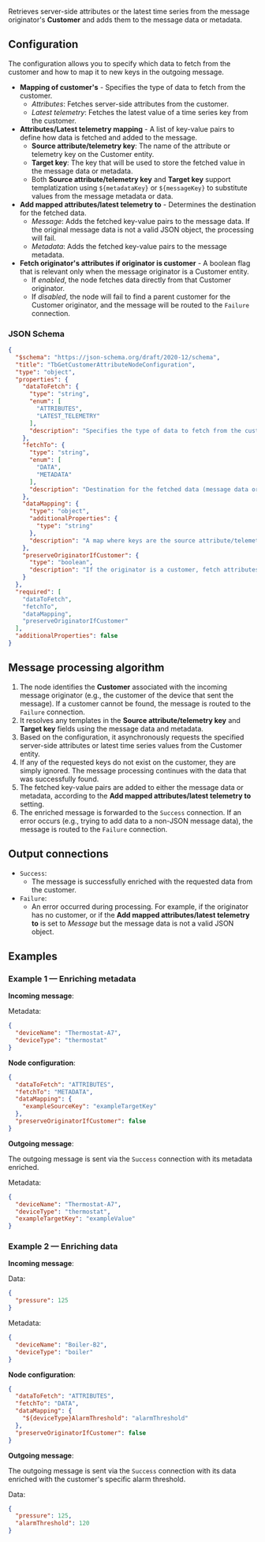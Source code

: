 Retrieves server-side attributes or the latest time series from the message originator's **Customer** and adds them to the message data or metadata.

## Configuration

The configuration allows you to specify which data to fetch from the customer and how to map it to new keys in the outgoing message.

- **Mapping of customer's** - Specifies the type of data to fetch from the customer.
    - *Attributes*: Fetches server-side attributes from the customer.
    - *Latest telemetry*: Fetches the latest value of a time series key from the customer.
- **Attributes/Latest telemetry mapping** - A list of key-value pairs to define how data is fetched and added to the message.
    - **Source attribute/telemetry key**: The name of the attribute or telemetry key on the Customer entity.
    - **Target key**: The key that will be used to store the fetched value in the message data or metadata.
    - Both **Source attribute/telemetry key** and **Target key** support templatization using `${metadataKey}` or `${messageKey}` to substitute values from the message metadata or
      data.
- **Add mapped attributes/latest telemetry to** - Determines the destination for the fetched data.
    - *Message*: Adds the fetched key-value pairs to the message data. If the original message data is not a valid JSON object, the processing will fail.
    - *Metadata*: Adds the fetched key-value pairs to the message metadata.
- **Fetch originator's attributes if originator is customer** - A boolean flag that is relevant only when the message originator is a Customer entity.
    - If *enabled*, the node fetches data directly from that Customer originator.
    - If *disabled*, the node will fail to find a parent customer for the Customer originator, and the message will be routed to the `Failure` connection.

### JSON Schema

```json
{
  "$schema": "https://json-schema.org/draft/2020-12/schema",
  "title": "TbGetCustomerAttributeNodeConfiguration",
  "type": "object",
  "properties": {
    "dataToFetch": {
      "type": "string",
      "enum": [
        "ATTRIBUTES",
        "LATEST_TELEMETRY"
      ],
      "description": "Specifies the type of data to fetch from the customer (server-side attributes or latest time series)."
    },
    "fetchTo": {
      "type": "string",
      "enum": [
        "DATA",
        "METADATA"
      ],
      "description": "Destination for the fetched data (message data or metadata)."
    },
    "dataMapping": {
      "type": "object",
      "additionalProperties": {
        "type": "string"
      },
      "description": "A map where keys are the source attribute/telemetry keys on the customer and values are the target keys in the message."
    },
    "preserveOriginatorIfCustomer": {
      "type": "boolean",
      "description": "If the originator is a customer, fetch attributes from the originator itself."
    }
  },
  "required": [
    "dataToFetch",
    "fetchTo",
    "dataMapping",
    "preserveOriginatorIfCustomer"
  ],
  "additionalProperties": false
}
```

## Message processing algorithm

1. The node identifies the **Customer** associated with the incoming message originator (e.g., the customer of the device that sent the message). If a customer cannot be found, the
   message is routed to the `Failure` connection.
2. It resolves any templates in the **Source attribute/telemetry key** and **Target key** fields using the message data and metadata.
3. Based on the configuration, it asynchronously requests the specified server-side attributes or latest time series values from the Customer entity.
4. If any of the requested keys do not exist on the customer, they are simply ignored. The message processing continues with the data that was successfully found.
5. The fetched key-value pairs are added to either the message data or metadata, according to the **Add mapped attributes/latest telemetry to** setting.
6. The enriched message is forwarded to the `Success` connection. If an error occurs (e.g., trying to add data to a non-JSON message data), the message is routed to the `Failure`
   connection.

## Output connections

- `Success`:
    - The message is successfully enriched with the requested data from the customer.
- `Failure`:
    - An error occurred during processing. For example, if the originator has no customer, or if the **Add mapped attributes/latest telemetry to** is set to *Message* but the
      message data is not a valid JSON object.

## Examples

### Example 1 — Enriching metadata


**Incoming message**:

Metadata:

```json
{
  "deviceName": "Thermostat-A7",
  "deviceType": "thermostat"
}
```

**Node configuration**:

```json
{
  "dataToFetch": "ATTRIBUTES",
  "fetchTo": "METADATA",
  "dataMapping": {
    "exampleSourceKey": "exampleTargetKey"
  },
  "preserveOriginatorIfCustomer": false
}
```

**Outgoing message**:

The outgoing message is sent via the `Success` connection with its metadata enriched.

Metadata:

```json
{
  "deviceName": "Thermostat-A7",
  "deviceType": "thermostat",
  "exampleTargetKey": "exampleValue"
}
```

### Example 2 — Enriching data

**Incoming message**:

Data:

```json
{
  "pressure": 125
}
```

Metadata:

```json
{
  "deviceName": "Boiler-B2",
  "deviceType": "boiler"
}
```

**Node configuration**:

```json
{
  "dataToFetch": "ATTRIBUTES",
  "fetchTo": "DATA",
  "dataMapping": {
    "${deviceType}AlarmThreshold": "alarmThreshold"
  },
  "preserveOriginatorIfCustomer": false
}
```

**Outgoing message**:

The outgoing message is sent via the `Success` connection with its data enriched with the customer's specific alarm threshold.

Data:

```json
{
  "pressure": 125,
  "alarmThreshold": 120
}
```
